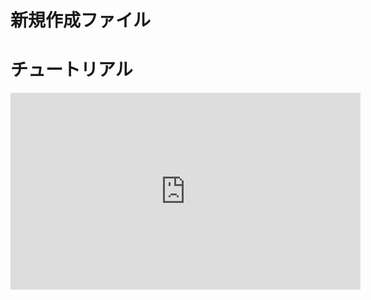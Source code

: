 # 新規作成ファイル
<h1>チュートリアル</h1>
<iframe width="560" height="315" src="https://www.youtube.com/embed/ydYDqZQpim8" title="YouTube video player" frameborder="0" allow="accelerometer; autoplay; clipboard-write; encrypted-media; gyroscope; picture-in-picture" allowfullscreen></iframe>
